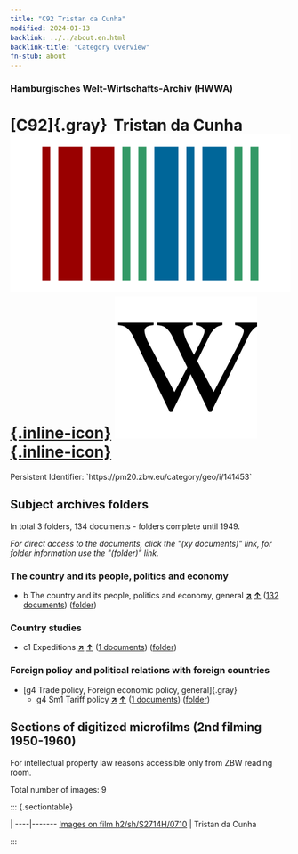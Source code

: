```yaml
---
title: "C92 Tristan da Cunha"
modified: 2024-01-13
backlink: ../../about.en.html
backlink-title: "Category Overview"
fn-stub: about
---
```


### Hamburgisches Welt-Wirtschafts-Archiv (HWWA)

# [C92]{.gray}&#8201; Tristan da Cunha &#160; [![Wikidata](/images/Wikidata-logo.svg "Wikidata"){.inline-icon}](http://www.wikidata.org/entity/Q220982) [![Wikipedia](/images/Wikipedia-W.svg "Wikipedia"){.inline-icon}](https://en.wikipedia.org/wiki/Tristan_da_Cunha)

<div class="hint">Persistent Identifier: `https://pm20.zbw.eu/category/geo/i/141453`</div>







## Subject archives folders










In total 3 folders, 134 documents - folders complete until 1949.

_For direct access to the documents, click the "(xy documents)" link, for folder information use the "(folder)" link._



### The country and its people, politics and economy

- b The country and its people, politics and economy, general [**&nearr;**](../../../subject/i/144196/about.en.html "The country and its people, politics and economy, general (all over the world)") [**&uarr;**](../../../subject/about.en.html#b "Subject category system") (<a href="https://pm20.zbw.eu/iiifview/folder/sh/141453,144196" title="about: Tristan da Cunha : The country and its people, politics and economy, general" target="_blank">132 documents</a>) ([folder](../../../../folder/sh/1414xx/141453/1441xx/144196/about.en.html))

### Country studies

- c1 Expeditions [**&nearr;**](../../../subject/i/144200/about.en.html "Expeditions (all over the world)") [**&uarr;**](../../../subject/about.en.html#c1 "Subject category system") (<a href="https://pm20.zbw.eu/iiifview/folder/sh/141453,144200" title="about: Tristan da Cunha : Expeditions" target="_blank">1 documents</a>) ([folder](../../../../folder/sh/1414xx/141453/1442xx/144200/about.en.html))

### Foreign policy and political relations with foreign countries

- [g4 Trade policy, Foreign economic policy, general]{.gray}
  - g4 Sm1 Tariff policy [**&nearr;**](../../../subject/i/163419/about.en.html "Tariff policy (all over the world)") [**&uarr;**](../../../subject/about.en.html#g4_Sm1 "Subject category system") (<a href="https://pm20.zbw.eu/iiifview/folder/sh/141453,163419" title="about: Tristan da Cunha : Tariff policy" target="_blank">1 documents</a>) ([folder](../../../../folder/sh/1414xx/141453/1634xx/163419/about.en.html))



<a id="filmsections" />

## Sections of digitized microfilms (2nd filming 1950-1960)

<p>For intellectual property law reasons accessible only from ZBW reading room.</p>



<p>Total number of images: 9</p>




::: {.sectiontable}

 | 
----|-------
<a class="btn" href="https://pm20.zbw.eu/film/h2/sh/S2714H/0710" rel="nofollow">Images on film h2/sh/S2714H/0710</a> | Tristan da Cunha


:::













